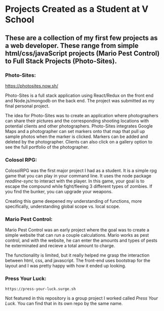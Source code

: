 # Projects Created as a Student at V School

## These are a collection of my first few projects as a web developer.  These range from simple html/css/javaScript projects (Mario Pest Control) to Full Stack Projects (Photo-Sites).

  ### Photo-Sites:

https://photosites.now.sh/

Photo-Sites is a full stack application using React/Redux on the front end and Node.js/mongodb on the back end.  The project was submitted as my final personal project.  

The idea for Photo-Sites was to create an application where photographers can share their pictures and the corresponding shooting locations with potential clients and other photographers.  Photo-Sites integrates Google Maps and a photographer can set markers onto that map that pull up sample photos when the marker is clicked.  Markers can be added and deleted by the photographer.  Clients can also click on a gallery option to see the full portfolio of the photographer.

  ### Colosol RPG:

ColosolRPG was the first major project I had as a student.  It is a simple rpg game that you can play in your command line.  It uses the node package _readline-sync_ to interact with the player.  In this game, your goal is to escape the compound while fight/fleeing 3 different types of zombies.  If you find the bunker, you can upgrade your weapons.  

Creating this game deepened my understanding of functions, more specifically, understanding global scope vs. local scope. 

  ### Mario Pest Control:

Mario Pest Control was an early project where the goal was to create a simple website that can run a couple calculations.  Mario works as pest control, and with the website, he can enter the amounts and types of pests he exterminated and recieve a total amount to charge.  

The functionality is limited, but it really helped me grasp the interaction between html, css, and javascript.  The front-end uses bootstrap for the layout and I was pretty happy with how it ended up looking.

  ### Press Your Luck:

    https://press-your-luck.surge.sh

Not featured in this repository is a group project I worked called _Press Your Luck_.  You can find that in its own repo by the same name.  


